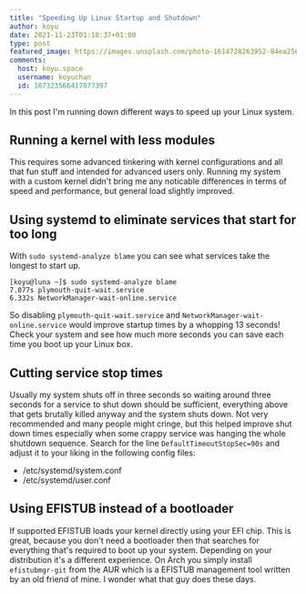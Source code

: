 ```yaml
---
title: "Speeding Up Linux Startup and Shutdown"
author: koyu
date: 2021-11-23T01:18:37+01:00
type: post
featured_image: https://images.unsplash.com/photo-1614728263952-84ea256f9679?ixlib=rb-1.2.1&ixid=MnwxMjA3fDB8MHxwaG90by1wYWdlfHx8fGVufDB8fHx8&auto=format&fit=crop&w=2016&q=80
comments:
  host: koyu.space
  username: koyuchan
  id: 107323566417077397
---
```


In this post I'm running down different ways to speed up your Linux system.

## Running a kernel with less modules

This requires some advanced tinkering with kernel configurations and all that fun stuff and intended for advanced users only. Running my system with a custom kernel didn't bring me any noticable differences in terms of speed and performance, but general load slightly improved.

## Using systemd to eliminate services that start for too long

With `sudo systemd-analyze blame` you can see what services take the longest to start up.

```
[koyu@luna ~]$ sudo systemd-analyze blame
7.077s plymouth-quit-wait.service
6.332s NetworkManager-wait-online.service
```

So disabling `plymouth-quit-wait.service` and `NetworkManager-wait-online.service` would improve startup times by a whopping 13 seconds! Check your system and see how much more seconds you can save each time you boot up your Linux box.

## Cutting service stop times

Usually my system shuts off in three seconds so waiting around three seconds for a service to shut down should be sufficient, everything above that gets brutally killed anyway and the system shuts down. Not very recommended and many people might cringe, but this helped improve shut down times especially when some crappy service was hanging the whole shutdown sequence. Search for the line `DefaultTimeoutStopSec=90s` and adjust it to your liking in the following config files:

* /etc/systemd/system.conf
* /etc/systemd/user.conf

## Using EFISTUB instead of a bootloader

If supported EFISTUB loads your kernel directly using your EFI chip. This is great, because you don't need a bootloader then that searches for everything that's required to boot up your system. Depending on your distribution it's a different experience. On Arch you simply install `efistubmgr-git` from the AUR which is a EFISTUB management tool written by an old friend of mine. I wonder what that guy does these days.
